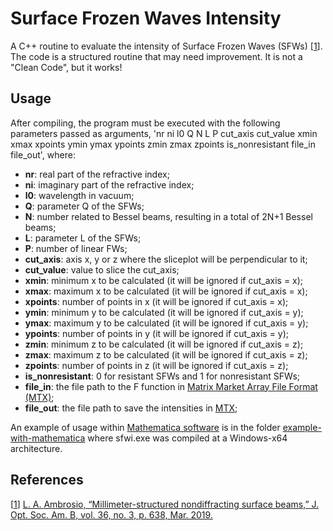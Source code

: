 # Surface Frozen Waves Intensity
A C++ routine to evaluate the intensity of Surface Frozen Waves (SFWs) [[1](https://github.com/jodesarro/sfwi#references)].
The code is a structured routine that may need improvement.
It is not a "Clean Code", but it works!

## Usage
After compiling, the program must be executed with the following parameters passed as arguments, 'nr ni l0 Q N L P cut_axis cut_value xmin xmax xpoints ymin ymax ypoints zmin zmax zpoints is_nonresistant file_in file_out', where:

- **nr**: real part of the refractive index;
- **ni**: imaginary part of the refractive index;
- **l0**: wavelength in vacuum;
- **Q**: parameter Q of the SFWs;
- **N**: number related to Bessel beams, resulting in a total of 2N+1 Bessel beams;
- **L**: parameter L of the SFWs;
- **P**: number of linear FWs;
- **cut_axis**: axis x, y or z where the sliceplot will be perpendicular to it;
- **cut_value**: value to slice the cut_axis;
- **xmin**: minimum x to be calculated (it will be ignored if cut_axis = x);
- **xmax**: maximum x to be calculated (it will be ignored if cut_axis = x);
- **xpoints**: number of points in x (it will be ignored if cut_axis = x);
- **ymin**: minimum y to be calculated (it will be ignored if cut_axis = y);
- **ymax**: maximum y to be calculated (it will be ignored if cut_axis = y);
- **ypoints**: number of points in y (it will be ignored if cut_axis = y);
- **zmin**: minimum z to be calculated (it will be ignored if cut_axis = z);
- **zmax**: maximum z to be calculated (it will be ignored if cut_axis = z);
- **zpoints**: number of points in z (it will be ignored if cut_axis = z);
- **is_nonresistant**: 0 for resistant SFWs and 1 for nonresistant SFWs;
- **file_in**: the file path to the F function in <a href="https://math.nist.gov/MatrixMarket/formats.html">Matrix Market Array File Format (MTX)</a>;
- **file_out**: the file path to save the intensities in <a href="https://math.nist.gov/MatrixMarket/formats.html">MTX</a>;

An example of usage within <a href="https://www.wolfram.com/mathematica/">Mathematica software</a> is in the folder [example-with-mathematica](example-with-mathematica) where sfwi.exe was compiled at a Windows-x64 architecture.

## References
[[1](https://github.com/jodesarro/sfwi#surface-frozen-waves-intensity)] <a href="https://doi.org/10.1364/JOSAB.36.000638">L. A. Ambrosio, “Millimeter-structured nondiffracting surface beams,” J. Opt. Soc. Am. B, vol. 36, no. 3, p. 638, Mar. 2019.</a>
